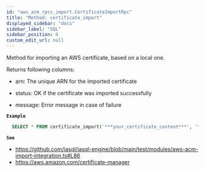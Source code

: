```yaml
---
id: "aws_acm_rpcs_import.CertificateImportRpc"
title: "Method: certificate_import"
displayed_sidebar: "docs"
sidebar_label: "SQL"
sidebar_position: 0
custom_edit_url: null
---
```


Method for importing an AWS certificate, based on a local one.

Returns following columns:

- arn: The unique ARN for the imported certificate

- status: OK if the certificate was imported successfully

- message: Error message in case of failure

**`Example`**

```sql TheButton[Import an ACM certificate]="Import an ACM certificate"
  SELECT * FROM certificate_import('***your_certificate_content***', '***your_key_content***', 'us-east-2', '');
```

**`See`**

 - https://github.com/iasql/iasql-engine/blob/main/test/modules/aws-acm-import-integration.ts#L86
 - https://aws.amazon.com/certificate-manager
